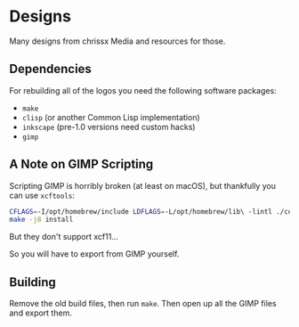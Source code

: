 # Designs
Many designs from chrissx Media and resources for those.

## Dependencies
For rebuilding all of the logos you need the following software packages:
- `make`
- `clisp` (or another Common Lisp implementation)
- `inkscape` (pre-1.0 versions need custom hacks)
- `gimp`

## A Note on GIMP Scripting
Scripting GIMP is horribly broken (at least on macOS), but thankfully you can use `xcftools`:
```sh
CFLAGS=-I/opt/homebrew/include LDFLAGS=-L/opt/homebrew/lib\ -lintl ./configure --prefix=$HOME/.local
make -j8 install
```
But they don't support xcf11…

So you will have to export from GIMP yourself.

## Building
Remove the old build files, then run `make`.
Then open up all the GIMP files and export them.
